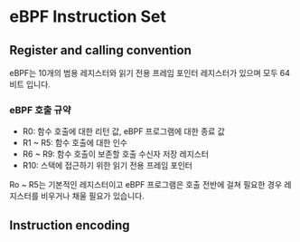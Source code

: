 # eBPF Instruction Set

## Register and calling convention
eBPF는 10개의 범용 레지스터와 읽기 전용 프레임 포인터 레지스터가 있으며 모두 64비트 입니다.

### eBPF 호출 규약
* R0: 함수 호출에 대한 리턴 값, eBPF 프로그램에 대한 종료 값
* R1 ~ R5: 함수 호출에 대한 인수
* R6 ~ R9: 함수 호출이 보존할 호출 수신자 저장 레지스터
* R10: 스택에 접근하기 위한 읽기 전용 프레임 포인터

Ro ~ R5는 기본적인 레지스터이고 eBPF 프로그램은 호출 전반에 걸쳐 필요한 경우 레지스터를 비우거나 채울 필요가 있습니다.

## Instruction encoding